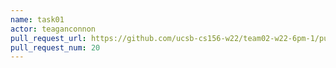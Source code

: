 ```yaml
---
name: task01
actor: teaganconnon
pull_request_url: https://github.com/ucsb-cs156-w22/team02-w22-6pm-1/pull/20
pull_request_num: 20
---
```

